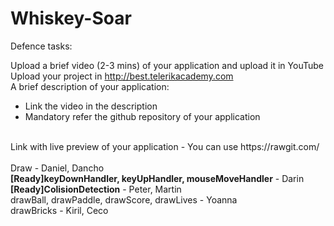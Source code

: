 # Whiskey-Soar

Defence tasks:

Upload a brief video (2-3 mins) of your application and upload it in YouTube
<br>
Upload your project in http://best.telerikacademy.com
<br>
A brief description of your application:
  - Link the video in the description
  - Mandatory refer the github repository of your application
<br>
Link with live preview of your application - You can use https://rawgit.com/
<br>
<br>
Draw - Daniel, Dancho <br>
<strong>[Ready]keyDownHandler, keyUpHandler, mouseMoveHandler</strong> - Darin
<br>
<strong>[Ready]ColisionDetection</strong> - Peter, Martin
<br>
drawBall, drawPaddle, drawScore, drawLives - Yoanna
<br>
drawBricks - Kiril, Ceco<br>
